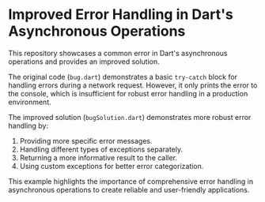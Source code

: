 # Improved Error Handling in Dart's Asynchronous Operations

This repository showcases a common error in Dart's asynchronous operations and provides an improved solution.

The original code (`bug.dart`) demonstrates a basic `try-catch` block for handling errors during a network request. However, it only prints the error to the console, which is insufficient for robust error handling in a production environment.

The improved solution (`bugSolution.dart`) demonstrates more robust error handling by:

1. Providing more specific error messages.
2. Handling different types of exceptions separately.
3. Returning a more informative result to the caller.
4. Using custom exceptions for better error categorization.

This example highlights the importance of comprehensive error handling in asynchronous operations to create reliable and user-friendly applications.